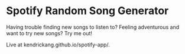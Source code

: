 # Spotify Random Song Generator

Having trouble finding new songs to listen to? Feeling adventurous and want to try new songs? Try me out!

Live at kendrickang.github.io/spotify-app/.
